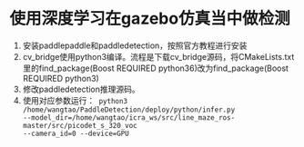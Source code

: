 # 使用深度学习在gazebo仿真当中做检测   
1. 安装paddlepaddle和paddledetection，按照官方教程进行安装
2. cv_bridge使用python3编译。流程是下载cv_bridge源码，将CMakeLists.txt里的find_package(Boost REQUIRED python36)改为find_package(Boost REQUIRED python3)
3. 修改paddledetection推理源码。
4. 使用对应参数运行：<code> python3 /home/wangtao/PaddleDetection/deploy/python/infer.py --model_dir=/home/wangtao/icra_ws/src/line_maze_ros-master/src/picodet_s_320_voc --camera_id=0 --device=GPU </code>
